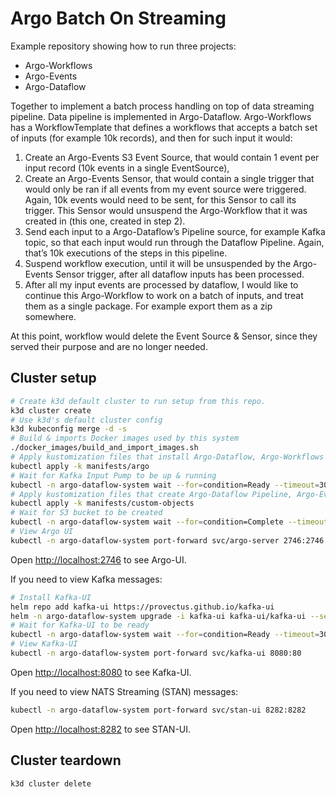 # Argo Batch On Streaming

Example repository showing how to run three projects:

- Argo-Workflows
- Argo-Events
- Argo-Dataflow

Together to implement a batch process handling on top of data streaming pipeline. Data pipeline is implemented in Argo-Dataflow. Argo-Workflows has a WorkflowTemplate that defines a workflows that accepts a batch set of inputs (for example 10k records), and then for such input it would:

1) Create an Argo-Events S3 Event Source, that would contain 1 event per input record (10k events in a single EventSource),
2) Create an Argo-Events Sensor, that would contain a single trigger that would only be ran if all events from my event source were triggered. Again, 10k events would need to be sent, for this Sensor to call its trigger. This Sensor would unsuspend the Argo-Workflow that it was created in (this one, created in step 2).
3) Send each input to a Argo-Dataflow’s Pipeline source, for example Kafka topic, so that each input would run through the Dataflow Pipeline. Again, that’s 10k executions of the steps in this pipeline.
4) Suspend workflow execution, until it will be unsuspended by the Argo-Events Sensor trigger, after all dataflow inputs has been processed.
5) After all my input events are processed by dataflow, I would like to continue this Argo-Workflow to work on a batch of inputs, and treat them as a single package. For example export them as a zip somewhere.

At this point, workflow would delete the Event Source & Sensor, since they served their purpose and are no longer needed.

## Cluster setup

```bash
# Create k3d default cluster to run setup from this repo.
k3d cluster create
# Use k3d's default cluster config
k3d kubeconfig merge -d -s
# Build & imports Docker images used by this system
./docker_images/build_and_import_images.sh
# Apply kustomization files that install Argo-Dataflow, Argo-Workflows & Argo-Events
kubectl apply -k manifests/argo
# Wait for Kafka Input Pump to be up & running
kubectl -n argo-dataflow-system wait --for=condition=Ready --timeout=300s pod/input
# Apply kustomization files that create Argo-Dataflow Pipeline, Argo-Events EventBus, Argo-Workflows WorkflowTemplate & S3 Bucket initialization job
kubectl apply -k manifests/custom-objects
# Wait for S3 bucket to be created
kubectl -n argo-dataflow-system wait --for=condition=Complete --timeout=90s job/initialize-s3-bucket
# View Argo UI
kubectl -n argo-dataflow-system port-forward svc/argo-server 2746:2746
```

Open [http://localhost:2746](http://localhost:2746) to see Argo-UI.

If you need to view Kafka messages:

```bash
# Install Kafka-UI
helm repo add kafka-ui https://provectus.github.io/kafka-ui
helm -n argo-dataflow-system upgrade -i kafka-ui kafka-ui/kafka-ui --set envs.config.KAFKA_CLUSTERS_0_NAME=kafka-broker --set envs.config.KAFKA_CLUSTERS_0_BOOTSTRAPSERVERS=kafka-broker:9092
# Wait for Kafka-UI to be ready
kubectl -n argo-dataflow-system wait --for=condition=Ready --timeout=300s pod -l app.kubernetes.io/name=kafka-ui
# View Kafka-UI
kubectl -n argo-dataflow-system port-forward svc/kafka-ui 8080:80
```

Open [http://localhost:8080](http://localhost:8080) to see Kafka-UI.

If you need to view NATS Streaming (STAN) messages:

```bash
kubectl -n argo-dataflow-system port-forward svc/stan-ui 8282:8282
```

Open [http://localhost:8282](http://localhost:8282) to see STAN-UI.

## Cluster teardown

```bash
k3d cluster delete
```

